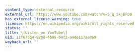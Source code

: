 ```yaml
---
content_type: external-resource
external_url: https://www.youtube.com/watch?v=S_q_SkjBFD0
has_external_license_warning: true
license: https://en.wikipedia.org/wiki/All_rights_reserved
status: ''
title: \[Listen on YouTube\]
uid: 11f673b4-920d-4b99-b4f2-a4de117ae069
wayback_url: ''
---
```

